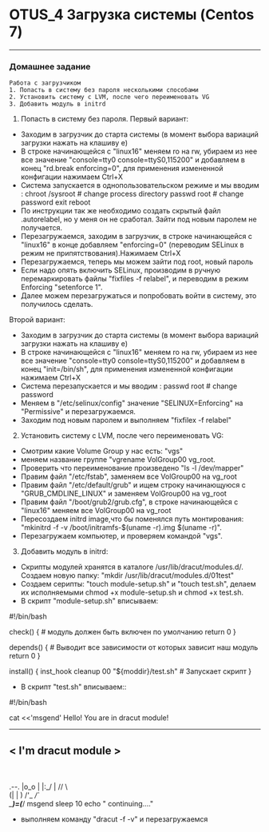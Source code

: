 # OTUS_4 Загрузка системы (Centos 7)
-----------------------------------------------------------------------
### Домашнее задание

    Работа с загрузчиком
    1. Попасть в систему без пароля несколькими способами
    2. Установить систему с LVM, после чего переименовать VG
    3. Добавить модуль в initrd

1. Попасть в систему без пароля.
Первый вариант:
- Заходим в загрузчик до старта системы (в момент выбора вариаций загрузки нажать на клашиву e)
- В строке начинающейся с "linux16" меняем ro на rw, убираем из нее все значение "console=tty0 console=ttyS0,115200" и добавляем  в конец "rd.break enforcing=0", для применения измененной конфигации нажимаем Ctrl+X
- Система запускается в однопользовательском режиме и мы вводим :
      chroot /sysroot # change process directory
      passwd root   # change password
      exit
      reboot
- По инструкции так же необходимо создать скрытый файл .autorelabel, но у меня он не сработал. Зайти под новым паролем не получается.
- Перезагружаемся, заходим в загрузчик, в строке начинающейся с "linux16" в конце добавляем "enforcing=0" (переводим SELinux в режим не припятствования).Нажимаем Ctrl+X
- Перезагружаемся, теперь мы можем зайти под root, новый пароль
- Если надо опять включить SELinux, производим в ручную перемаркировать файлы "fixfiles -f relabel", и переводим в режим Enforcing "setenforce 1".
- Далее можем перезагружаться и попробовать войти в систему, это получилось сделать.

Второй вариант:
- Заходим в загрузчик до старта системы (в момент выбора вариаций загрузки нажать на клашиву e)
- В строке начинающейся с "linux16" меняем ro на rw, убираем из нее все значение "console=tty0 console=ttyS0,115200" и добавляем  в конец "init=/bin/sh", для применения измененной конфигации нажимаем Ctrl+X
- Система перезапускается и мы вводим :
      passwd root   # change password
- Меняем в "/etc/selinux/config" значение "SELINUX=Enforcing" на "Permissive" и перезагружаемся.
- Заходим под новым паролем и выполняем "fixfilex -f relabel"

2. Установить систему с LVM, после чего переименовать VG:
- Смотрим какие Volume Group у нас есть: "vgs"
- меняем название группе "vgrename VolGroup00 vg_root. 
- Проверить что переименование произведено "ls -l /dev/mapper"
- Правим файл "/etc/fstab", заменяем все VolGroup00 на vg_root
- Правим файл "/etc/default/grub" и ищем строку начинающуюся с "GRUB_CMDLINE_LINUX" и заменяем VolGroup00 на vg_root
- Правим файл "/boot/grub2/grub.cfg", в строке начинающейся с "linux16" меняем все VolGroup00 на vg_root
- Пересоздаем initrd image,что бы поменялся путь монтирования: "mkinitrd -f -v /boot/initramfs-$(uname -r).img $(uname -r)".
- Перезагружаем компьютер, и проверяем командой "vgs".

3. Добавить модуль в initrd:
- Скрипты модулей хранятся в каталоге /usr/lib/dracut/modules.d/. Создаем новую папку: "mkdir /usr/lib/dracut/modules.d/01test"
- Создаем серипты: "touch module-setup.sh" и "touch test.sh", делаем их исполняемыми chmod +x module-setup.sh и chmod +x test.sh.
- В скрипт "module-setup.sh" вписываем:

#!/bin/bash

check() { # модуль должен быть включен по умолчанию
    return 0
}

depends() { # Выводит все зависимости от которых зависит наш модуль
    return 0
}

install() {
    inst_hook cleanup 00 "${moddir}/test.sh" # Запускает скрипт
}

- В скрипт "test.sh" вписываем::

#!/bin/bash

cat <<'msgend'
Hello! You are in dracut module!
 ___________________
< I'm dracut module >
 -------------------
   \
    \
        .--.
       |o_o |
       |:_/ |
      //   \ \
     (|     | )
    /'\_   _/`\
    \___)=(___/
msgend
sleep 10
echo " continuing...."

- выполняем команду "dracut -f -v" и перезагружаемся
